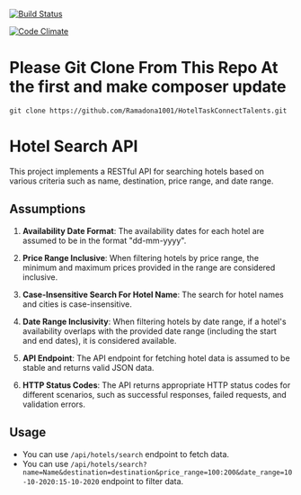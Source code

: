 [![Build Status](https://travis-ci.com/Ramadona1001/HotelTaskConnectTalents.svg?branch=main)](https://travis-ci.com/Ramadona1001/HotelTaskConnectTalents)

[![Code Climate](https://codeclimate.com/github/Ramadona1001/HotelTaskConnectTalents/badges/gpa.svg)](https://codeclimate.com/github/Ramadona1001/HotelTaskConnectTalents)

# Please Git Clone From This Repo At the first and make composer update
`git clone https://github.com/Ramadona1001/HotelTaskConnectTalents.git`

# Hotel Search API

This project implements a RESTful API for searching hotels based on various criteria such as name, destination, price range, and date range.

## Assumptions

1. **Availability Date Format**: The availability dates for each hotel are assumed to be in the format "dd-mm-yyyy".

2. **Price Range Inclusive**: When filtering hotels by price range, the minimum and maximum prices provided in the range are considered inclusive.

3. **Case-Insensitive Search For Hotel Name**: The search for hotel names and cities is case-insensitive.

4. **Date Range Inclusivity**: When filtering hotels by date range, if a hotel's availability overlaps with the provided date range (including the start and end dates), it is considered available.

5. **API Endpoint**: The API endpoint for fetching hotel data is assumed to be stable and returns valid JSON data.

6. **HTTP Status Codes**: The API returns appropriate HTTP status codes for different scenarios, such as successful responses, failed requests, and validation errors.

## Usage

- You can use `/api/hotels/search` endpoint to fetch data.
- You can use `/api/hotels/search?name=Name&destination=destination&price_range=100:200&date_range=10-10-2020:15-10-2020` endpoint to filter data.

